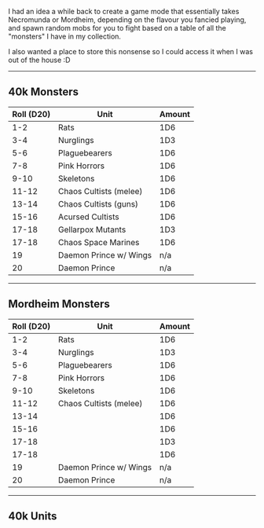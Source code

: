 


I had an idea a while back to create a game mode that essentially takes Necromunda or Mordheim, depending on the flavour you fancied playing, and spawn random mobs for you to fight based on a table of all the "monsters" I have in my collection.

I also wanted a place to store this nonsense so I could access it when I was out of the house :D

---

## 40k Monsters


| Roll (D20) | Unit | Amount |
| --- | --- | --- |
| 1-2 | Rats | 1D6 |
| 3-4 | Nurglings | 1D3 |
| 5-6 | Plaguebearers | 1D6 |
| 7-8 | Pink Horrors | 1D6 |
| 9-10 | Skeletons | 1D6|
| 11-12 | Chaos Cultists (melee) | 1D6 |
| 13-14 | Chaos Cultists (guns) | 1D6 |
| 15-16 | Acursed Cultists | 1D6 |
| 17-18 | Gellarpox Mutants | 1D3 |
| 17-18 | Chaos Space Marines | 1D6 |
| 19 | Daemon Prince w/ Wings | n/a
| 20 | Daemon Prince | n/a | 

---

## Mordheim Monsters

| Roll (D20) | Unit | Amount |
| --- | --- | --- |
| 1-2 | Rats | 1D6 |
| 3-4 | Nurglings | 1D3 |
| 5-6 | Plaguebearers | 1D6 |
| 7-8 | Pink Horrors | 1D6 |
| 9-10 | Skeletons | 1D6|
| 11-12 | Chaos Cultists (melee) | 1D6 |
| 13-14 |  | 1D6 |
| 15-16 |  | 1D6 |
| 17-18 |  | 1D3 |
| 17-18 |  | 1D6 |
| 19 | Daemon Prince w/ Wings | n/a
| 20 | Daemon Prince | n/a |

---

## 40k Units

